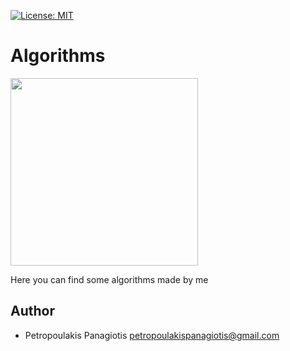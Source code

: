 [![License: MIT](https://img.shields.io/badge/License-MIT-yellow.svg)](https://opensource.org/licenses/MIT)
# Algorithms
<img src="https://www.geeksforgeeks.org/wp-content/uploads/Competitive-Programming-1.jpg" width="300" height="300"> <br />

Here you can find some algorithms made by me

## Author
* Petropoulakis Panagiotis petropoulakispanagiotis@gmail.com
